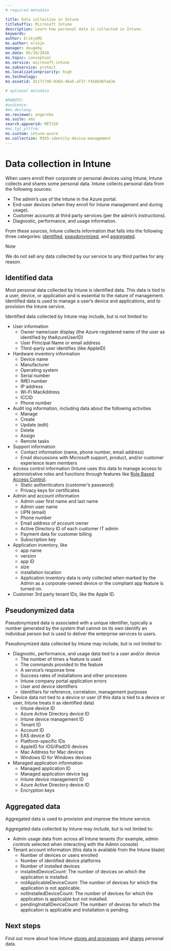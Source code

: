 ```yaml
---
# required metadata

title: Data collection in Intune
titleSuffix: Microsoft Intune
description: Learn how personal data is collected in Intune.
keywords:
author: ErikjeMS
ms.author: erikje
manager: dougeby
ms.date: 05/18/2018
ms.topic: conceptual
ms.service: microsoft-intune
ms.subservice: protect
ms.localizationpriority: high
ms.technology:
ms.assetid: d1171740-936d-46a5-af37-f418bd6fa63e

# optional metadata

#ROBOTS:
#audience:
#ms.devlang:
ms.reviewer: angerobe
ms.suite: ems
search.appverid: MET150
#ms.tgt_pltfrm:
ms.custom: intune-azure
ms.collection: M365-identity-device-management
---
```


# Data collection in Intune

When users enroll their corporate or personal devices using Intune, Intune collects and shares some personal data. Intune collects personal data from the following sources:

- The admin’s use of the Intune in the Azure portal.
- End-user devices (when they enroll for Intune management and during usage).
- Customer accounts at third party services (per the admin’s instructions).
- Diagnostic, performance, and usage information.

From these sources, Intune collects information that falls into the following three categories: [identified](#identified-data), [pseudonymized](#pseudonymized-data), and [aggregated](#aggregated-data).

> [!NOTE]
> We do not sell any data collected by our service to any third parties for any reason.

## Identified data

Most personal data collected by Intune is identified data. This data is tied to a user, device, or application and is essential to the nature of management. Identified data is used to manage a user’s device and applications, and to provision the Intune service.

Identified data collected by Intune may include, but is not limited to: 

- User information
  - Owner name/user display (the Azure-registered name of the user as identified by theAzureUserID)
  - User Principal Name or email address
  - Third-party user identifies (like AppleID)
- Hardware inventory information
  - Device name
  - Manufacturer
  - Operating system
  - Serial number
  - IMEI number
  - IP address
  - Wi-Fi MacAddress
  - ICCID
  - Phone number
- Audit log information, including data about the following activities
  - Manage
  - Create
  - Update (edit)
  - Delete
  - Assign
  - Remote tasks
- Support information
  - Contact information (name, phone number, email address)
  - Email discussions with Microsoft support, product, and/or customer experience team members
- Access control information (Intune uses this data to manage access to administrative roles and functions through features like [Role Based Access Control](../fundamentals/role-based-access-control.md).
  - Static authenticators (customer’s password)
  - Privacy keys for certificates 
- Admin and account information
  - Admin user first name and last name
  - Admin user name
  - UPN (email)
  - Phone number
  - Email address of account owner
  - Active Directory ID of each customer IT admin
  - Payment data for customer billing
  - Subscription key
- Application inventory, like
  - app name
  - version
  - app ID
  - size
  - installation location
  - Application inventory data is only collected when marked by the Admin as a corporate-owned device or the compliant app feature is turned on.  
- Customer 3rd party tenant IDs, like the Apple ID. 

## Pseudonymized data

Pseudonymized data is associated with a unique identifier, typically a number generated by the system that cannot on its own identify an individual person but is used to deliver the enterprise services to users. 

Pseudonymized data collected by Intune may include, but is not limited to: 

- Diagnostic, performance, and usage data tied to a user and/or device
  - The number of times a feature is used
  - The commands provided to the feature
  - A service’s response time
  - Success rates of installations and other processes
  - Intune company portal application errors
  - User and device identifiers
  - Identifiers for reference, correlation, management purposes 
- Device data not tied to a device or user (if this data is tied to a device or user, Intune treats it as identified data)
  - Intune device ID
  - Azure Active Directory device ID
  - Intune device management ID
  - Tenant ID
  - Account ID
  - EAS device ID
  - Platform-specific IDs
  - AppleID for iOS/iPadOS devices
  - Mac Address for Mac devices
  - Windows ID for Windows devices
- Managed application information
  - Managed application ID
  - Managed application device tag
  - Intune device management ID
  - Azure Active Directory device ID
  - Encryption keys

## Aggregated data

Aggregated data is used to provision and improve the Intune service. 

Aggregated data collected by Intune may include, but is not limited to: 

- Admin usage data from across all Intune tenants (for example, admin controls selected when interacting with the Admin console)
- Tenant account information (this data is available from the Intune blade)
  - Number of devices or users enrolled
  - Number of identified device platforms  
  - Number of installed devices
  - installedDeviceCount: The number of devices on which the application is installed.
  - notApplicableDeviceCount: The number of devices for which the application is not applicable.
  - notInstalledDeviceCount: The number of devices for which the application is applicable but not installed.
  - pendingInstallDeviceCount: The numberr of devices for which the application is applicable and installation is pending.

## Next steps

Find out more about how Intune [stores and processes](privacy-data-store-process.md) and [shares](privacy-data-secure-share.md) personal data. 
